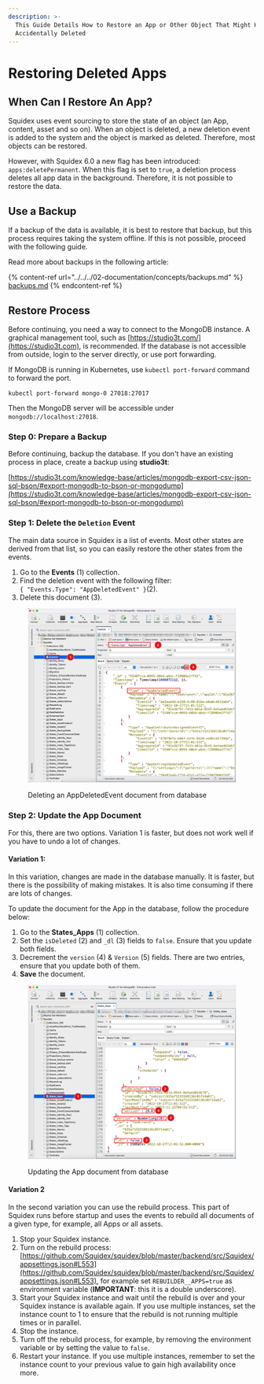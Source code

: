 ```yaml
---
description: >-
  This Guide Details How to Restore an App or Other Object That Might Have Been
  Accidentally Deleted
---
```


# Restoring Deleted Apps

## When Can I Restore An App?

Squidex uses event sourcing to store the state of an object (an App, content, asset and so on). When an object is deleted, a new deletion event is added to the system and the object is marked as deleted. Therefore, most objects can be restored.

However, with Squidex 6.0 a new flag has been introduced: `apps:deletePermanent`. When this flag is set to `true`, a deletion process deletes all app data in the background. Therefore, it is not possible to restore the data.

## Use a Backup

If a backup of the data is available, it is best to restore that backup, but this process requires taking the system offline. If this is not possible, proceed with the following guide.

Read more about backups in the following article:

{% content-ref url="../../../02-documentation/concepts/backups.md" %}
[backups.md](../../../02-documentation/concepts/backups.md)
{% endcontent-ref %}

## Restore Process

Before continuing, you need a way to connect to the MongoDB instance. A graphical management tool, such as [https://studio3t.com/](https://studio3t.com), is recommended. If the database is not accessible from outside, login to the server directly, or use port forwarding.&#x20;

If MongoDB is running in Kubernetes, use `kubectl port-forward` command to forward the port.

```
kubectl port-forward mongo-0 27018:27017
```

Then the MongoDB server will be accessible under `mongodb://localhost:27018`.

### Step 0: Prepare a Backup

Before continuing, backup the database. If you don't have an existing process in place, create a backup using **studio3t**:

[https://studio3t.com/knowledge-base/articles/mongodb-export-csv-json-sql-bson/#export-mongodb-to-bson-or-mongodump](https://studio3t.com/knowledge-base/articles/mongodb-export-csv-json-sql-bson/#export-mongodb-to-bson-or-mongodump)

### Step 1: Delete the `Deletion` Event

The main data source in Squidex is a list of events. Most other states are derived from that list, so you can easily restore the other states from the events.

1. Go to the **Events** (1) collection.
2. Find the deletion event with the following filter: \
   `{ "Events.Type": "AppDeletedEvent" }`(2).
3. Delete this document (3).

<figure><img src="../../../.gitbook/assets/2023-04-28_14-54.png" alt=""><figcaption><p>Deleting an AppDeletedEvent document from database</p></figcaption></figure>

### Step 2: Update the App Document

For this, there are two options. Variation 1 is faster, but does not work well if you have to undo a lot of changes.

#### Variation 1:

In this variation, changes are made in the database manually. It is faster, but there is the possibility of making mistakes. It is also time consuming if there are lots of changes.

To update the document for the App in the database, follow the procedure below:

1. Go to the **States\_Apps** (1) collection.
2. Set the `isDeleted` (2) and `_dl` (3) fields to `false`. Ensure that you update both fields.
3. Decrement the `version` (4) & `Version` (5) fields. There are two entries, ensure that you update both of them.
4. **Save** the document.

<figure><img src="../../../.gitbook/assets/2023-04-28_14-35.png" alt=""><figcaption><p>Updating the App document from database</p></figcaption></figure>

#### Variation 2

In the second variation you can use the rebuild process. This part of Squidex runs before startup and uses the events to rebuild all documents of a given type, for example, all Apps or all assets.

1. Stop your Squidex instance.
2. Turn on the rebuild process: [https://github.com/Squidex/squidex/blob/master/backend/src/Squidex/appsettings.json#L553](https://github.com/Squidex/squidex/blob/master/backend/src/Squidex/appsettings.json#L553), for example set `REBUILDER__APPS=true` as environment variable (**IMPORTANT**: this it is a double underscore).
3. Start your Squidex instance and wait until the rebuild is over and your Squidex instance is available again. If you use multiple instances, set the instance count to 1 to ensure that the rebuild is not running multiple times or in parallel.
4. Stop the instance.
5. Turn off the rebuild process, for example, by removing the environment variable or by setting the value to `false`.
6. Restart your instance. If you use multiple instances, remember to set the instance count to your previous value to gain high availability once more.
